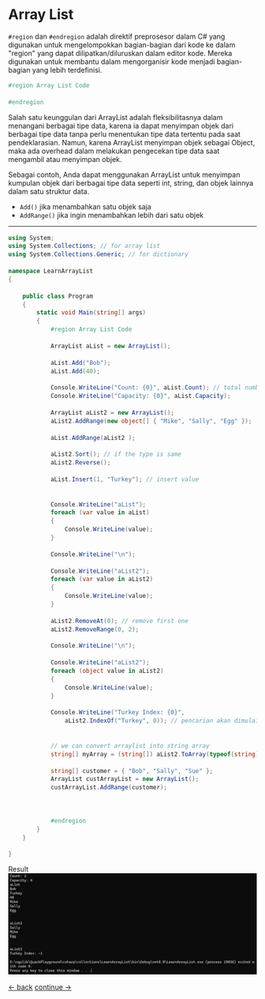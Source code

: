 # Array List

`#region` dan `#endregion` adalah direktif preprosesor dalam C# yang digunakan untuk mengelompokkan bagian-bagian dari kode ke dalam "region" yang dapat dilipatkan/diluruskan dalam editor kode. Mereka digunakan untuk membantu dalam mengorganisir kode menjadi bagian-bagian yang lebih terdefinisi.

```csharp
#region Array List Code

#endregion
```

Salah satu keunggulan dari ArrayList adalah fleksibilitasnya dalam menangani berbagai tipe data, karena ia dapat menyimpan objek dari berbagai tipe data tanpa perlu menentukan tipe data tertentu pada saat pendeklarasian. Namun, karena ArrayList menyimpan objek sebagai Object, maka ada overhead dalam melakukan pengecekan tipe data saat mengambil atau menyimpan objek.

Sebagai contoh, Anda dapat menggunakan ArrayList untuk menyimpan kumpulan objek dari berbagai tipe data seperti int, string, dan objek lainnya dalam satu struktur data.

* `Add()` jika menambahkan satu objek saja
* `AddRange()` jika ingin menambahkan lebih dari satu objek

--------

```csharp
using System;
using System.Collections; // for array list
using System.Collections.Generic; // for dictionary

namespace LearnArrayList 
{ 
    
    public class Program
    {
        static void Main(string[] args)
        {
            #region Array List Code

            ArrayList aList = new ArrayList();

            aList.Add("Bob");
            aList.Add(40);

            Console.WriteLine("Count: {0}", aList.Count); // total number of values installed of it
            Console.WriteLine("Capacity: {0}", aList.Capacity);

            ArrayList aList2 = new ArrayList();
            aList2.AddRange(new object[] { "Mike", "Sally", "Egg" });

            aList.AddRange(aList2 );

            aList2.Sort(); // if the type is same
            aList2.Reverse();

            aList.Insert(1, "Turkey"); // insert value


            Console.WriteLine("aList");
            foreach (var value in aList)
            {
                Console.WriteLine(value);
            }

            Console.WriteLine("\n");

            Console.WriteLine("aList2");
            foreach (var value in aList2)
            {
                Console.WriteLine(value);
            }

            aList2.RemoveAt(0); // remove first one
            aList2.RemoveRange(0, 2);

            Console.WriteLine("\n");

            Console.WriteLine("aList2");
            foreach (object value in aList2)
            {
                Console.WriteLine(value);
            }

            Console.WriteLine("Turkey Index: {0}",
                aList2.IndexOf("Turkey", 0)); // pencarian akan dimulai dari index 0. Jika tidak ada akan return -1


            // we can convert arraylist into string array
            string[] myArray = (string[]) aList2.ToArray(typeof(string));

            string[] customer = { "Bob", "Sally", "Sue" };
            ArrayList custArrayList = new ArrayList();
            custArrayList.AddRange(customer); 



            #endregion
        }
    }

}

```

Result <br>
![image](../images/basic/23-arrayList.png) 






[<- back](https://github.com/QuackPlayground/csharp/blob/main/theory/basic/23.md)
[continue ->](https://github.com/QuackPlayground/csharp/blob/main/theory/basic/25.md)